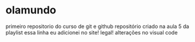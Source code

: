 # olamundo
 primeiro repositorio do curso de git e github
repositório criado na aula 5 da playlist
essa linha eu adicionei no site! legal!
alterações no visual code
